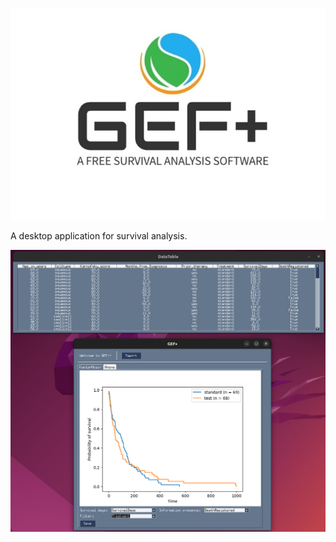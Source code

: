 ![alt text](https://github.com/mattianeroni/gefplus/blob/main/images/logo.jpeg)


A desktop application for survival analysis.


![alt text](https://github.com/mattianeroni/gefplus/blob/main/images/test.png)


